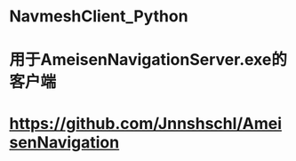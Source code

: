 # NavmeshClient_Python
# 用于AmeisenNavigationServer.exe的客户端
# https://github.com/Jnnshschl/AmeisenNavigation
